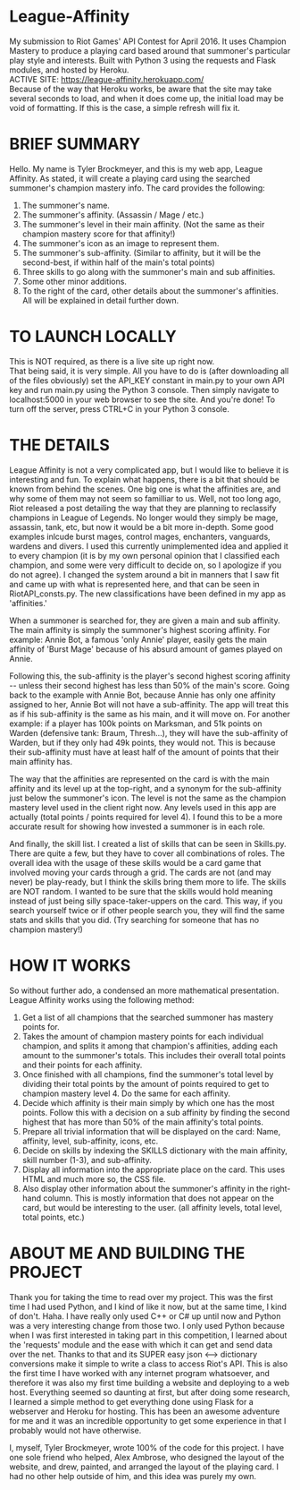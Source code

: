 # League-Affinity
My submission to Riot Games' API Contest for April 2016. It uses Champion Mastery to produce a playing card based around that summoner's particular play style and interests. Built with Python 3 using the requests and Flask modules, and hosted by Heroku.  
ACTIVE SITE: https://league-affinity.herokuapp.com/  
Because of the way that Heroku works, be aware that the site may take several seconds to load, and when it does come up, the initial load may be void of formatting. If this is the case, a simple refresh will fix it.

# BRIEF SUMMARY
Hello. My name is Tyler Brockmeyer, and this is my web app, League Affinity. As stated, it will create a playing card using the searched summoner's champion mastery info. The card provides the following:  
1. The summoner's name.  
2. The summoner's affinity. (Assassin / Mage / etc.)  
3. The summoner's level in their main affinity. (Not the same as their champion mastery score for that affinity!)  
4. The summoner's icon as an image to represent them.  
5. The summoner's sub-affinity. (Similar to affinity, but it will be the second-best, if within half of the main's total points)  
6. Three skills to go along with the summoner's main and sub affinities.  
7. Some other minor additions.  
8. To the right of the card, other details about the summoner's affinities.  
All will be explained in detail further down.


# TO LAUNCH LOCALLY
This is NOT required, as there is a live site up right now.  
That being said, it is very simple. All you have to do is (after downloading all of the files obviously) set the API_KEY constant in main.py to your own API key and run main.py using the Python 3 console. Then simply navigate to localhost:5000 in your web browser to see the site. And you're done! To turn off the server, press CTRL+C in your Python 3 console.


# THE DETAILS
League Affinity is not a very complicated app, but I would like to believe it is interesting and fun. To explain what happens, there is a bit that should be known from behind the scenes. One big one is what the affinities are, and why some of them may not seem so familliar to us. Well, not too long ago, Riot released a post detailing the way that they are planning to reclassify champions in League of Legends. No longer would they simply be mage, assassin, tank, etc, but now it would be a bit more in-depth. Some good examples inlcude burst mages, control mages, enchanters, vanguards, wardens and divers. I used this currently unimplemented idea and applied it to every champion (it is by my own personal opinion that I classified each champion, and some were very difficult to decide on, so I apologize if you do not agree). I changed the system around a bit in manners that I saw fit and came up with what is represented here, and that can be seen in RiotAPI_consts.py. The new classifications have been defined in my app as 'affinities.' 

When a summoner is searched for, they are given a main and sub affinity. The main affinity is simply the summoner's highest scoring affinity. For example: Annie Bot, a famous 'only Annie' player, easily gets the main affinity of 'Burst Mage' because of his absurd amount of games played on Annie. 

Following this, the sub-affinity is the player's second highest scoring affinity -- unless their second highest has less than 50% of the main's score. Going back to the example with Annie Bot, because Annie has only one affinity assigned to her, Annie Bot will not have a sub-affinity. The app will treat this as if his sub-affinity is the same as his main, and it will move on. For another example: if a player has 100k points on Marksman, and 51k points on Warden (defensive tank: Braum, Thresh...), they will have the sub-affinity of Warden, but if they only had 49k points, they would not. This is because their sub-affinity must have at least half of the amount of points that their main affinity has.

The way that the affinities are represented on the card is with the main affinity and its level up at the top-right, and a synonym for the sub-affinity just below the summoner's icon. The level is not the same as the champion mastery level used in the client right now. Any levels used in this app are actually (total points / points required for level 4). I found this to be a more accurate result for showing how invested a summoner is in each role.

And finally, the skill list. I created a list of skills that can be seen in Skills.py. There are quite a few, but they have to cover all combinations of roles. The overall idea with the usage of these skills would be a card game that involved moving your cards through a grid. The cards are not (and may never) be play-ready, but I think the skills bring them more to life. The skills are NOT random. I wanted to be sure that the skills would hold meaning instead of just being silly space-taker-uppers on the card. This way, if you search yourself twice or if other people search you, they will find the same stats and skills that you did. (Try searching for someone that has no champion mastery!)


# HOW IT WORKS
So without further ado, a condensed an more mathematical presentation. League Affinity works using the following method:  
1. Get a list of all champions that the searched summoner has mastery points for.  
2. Takes the amount of champion mastery points for each individual champion, and splits it among that champion's affinities, adding each amount to the summoner's totals. This includes their overall total points and their points for each affinity.  
3. Once finished with all champions, find the summoner's total level by dividing their total points by the amount of points required to get to champion mastery level 4. Do the same for each affinity.  
4. Decide which affinity is their main simply by which one has the most points. Follow this with a decision on a sub affinity by finding the second highest that has more than 50% of the main affinity's total points.  
5. Prepare all trivial information that will be displayed on the card: Name, affinity, level, sub-affinity, icons, etc.  
6. Decide on skills by indexing the SKILLS dictionary with the main affinity, skill number (1-3), and sub-affinity.  
7. Display all information into the appropriate place on the card. This uses HTML and much more so, the CSS file.  
8. Also display other information about the summoner's affinity in the right-hand column. This is mostly information that does not appear on the card, but would be interesting to the user. (all affinity levels, total level, total points, etc.)
  

# ABOUT ME AND BUILDING THE PROJECT
Thank you for taking the time to read over my project. This was the first time I had used Python, and I kind of like it now, but at the same time, I kind of don't. Haha. I have really only used C++ or C# up until now and Python was a very interesting change from those two. I only used Python because when I was first interested in taking part in this competition, I learned about the 'requests' module and the ease with which it can get and send data over the net. Thanks to that and its SUPER easy json <--> dictionary conversions make it simple to write a class to access Riot's API. This is also the first time I have worked with any internet program whatsoever, and therefore it was also my first time building a website and deploying to a web host. Everything seemed so daunting at first, but after doing some research, I learned a simple method to get everything done using Flask for a webserver and Heroku for hosting. This has been an awesome adventure for me and it was an incredible opportunity to get some experience in that I probably would not have otherwise.

I, myself, Tyler Brockmeyer, wrote 100% of the code for this project. I have one sole friend who helped, Alex Ambrose, who designed the layout of the website, and drew, painted, and arranged the layout of the playing card. I had no other help outside of him, and this idea was purely my own.
